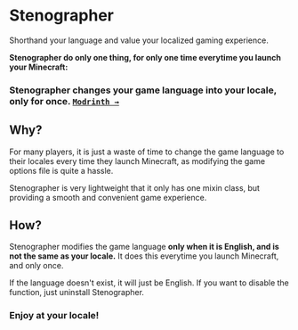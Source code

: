 # Stenographer

Shorthand your language and value your localized gaming experience.

**Stenographer do only one thing, for only one time everytime you launch your Minecraft:**

### Stenographer changes your game language into your locale,<br/>only for once. [`Modrinth →`](https://modrinth.com/mod/stenographer)

## Why?

For many players, it is just a waste of time to change the game language to their locales every time they launch Minecraft, as modifying the game options file is quite a hassle.

Stenographer is very lightweight that it only has one mixin class, but providing a smooth and convenient game experience.

## How?

Stenographer modifies the game language **only when it is English, and is not the same as your locale.** It does this everytime you launch Minecraft, and only once.

If the language doesn't exist, it will just be English. If you want to disable the function, just uninstall Stenographer.

### Enjoy at your locale!

